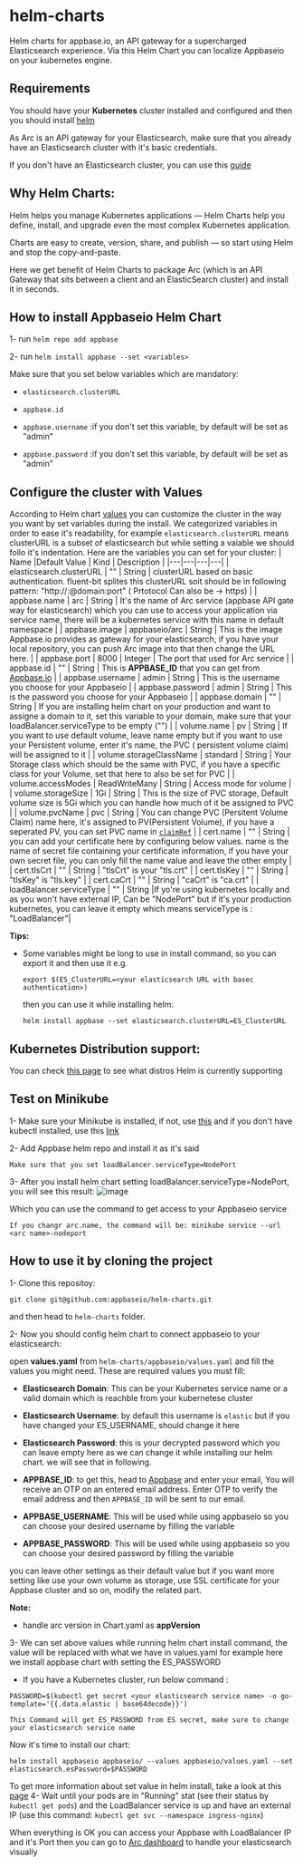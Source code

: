 # helm-charts

Helm charts for appbase.io, an API gateway for a supercharged Elasticsearch experience.
Via this Helm Chart you can localize Appbaseio on your kubernetes engine.

## Requirements
You should have your **Kubernetes** cluster installed and configured and then you should install [helm]("https://helm.sh/docs/intro/install/")

As Arc is an API gateway for your Elasticsearch, make sure that you already have an Elasticsearch cluster with it's basic credentials.

If you don't have an Elasticsearch cluster, you can use this [guide]("https://www.elastic.co/guide/en/cloud-on-k8s/current/k8s-quickstart.html")

## Why Helm Charts:

Helm helps you manage Kubernetes applications — Helm Charts help you define, install, and upgrade even the most complex Kubernetes application.

Charts are easy to create, version, share, and publish — so start using Helm and stop the copy-and-paste.

Here we get benefit of Helm Charts to package Arc (which is an API Gateway that sits between a client and an ElasticSearch cluster) and install it in seconds.

## How to install Appbaseio Helm Chart

1- run `helm repo add appbase`

2- run `helm install appbase --set <variables>`

Make sure that you set below variables which are mandatory:

- `elasticsearch.clusterURL`

- `appbase.id`

- `appbase.username` :if you don't set this variable, by default will be set as "admin" 
- `appbase.password` :if you don't set this variable, by default will be set as "admin"


## Configure the cluster with Values

According to Helm chart [values]("https://helm.sh/docs/chart_template_guide/values_files/") you can customize the cluster in the way you want by set variables during the install.
We categorized variables in order to ease it's readability, for example `elasticsearch.clusterURL`  means clusterURL is a subset of elasticsearch but while setting a vaiable we should follo it's indentation. 
Here are the variables you can set for your cluster:
|  Name |Default Value   | Kind  |  Description |
|---|---|---|---|
| elasticsearch.clusterURL  | ""  | String  |  clusterURL based on basic authentication. fluent-bit splites this clusterURL soit should be in following pattern: "http://<user>:<password>@domain:port" ( Prtotocol Can also be -> https)  |
|  appbase.name | arc  |  String | It's the name of Arc service (appbase API gate way for elasticsearch) which you can use to access your application via service name, there will be a kubernetes service with this name in default namespace  |
|  appbase.image |  appbaseio/arc | String  |  This is the image Appbase.io provides as gateway for your elasticsearch, if you have your local repository, you can push Arc image into that then change the URL here. |
|  appbase.port | 8000  | Integer  | The port that used for Arc service |
| appbase.id  |  "" |  String |  This is **APPBASE_ID** that you can get from [Appbase.io]("https://arc-dashboard.appbase.io/install") |
|  appbase.username | admin  |  String |  This is the username you choose for your Appbaseio |
| appbase.password  | admin  |  String | This is the password you choose for your Appbaseio  |
|  appbase.domain |  "" |  String |  If you are installing helm chart on your production and want to assigne a domain to it, set this variable to your domain, make sure that your loadBalancer.serviceType to be empty ("") |
|  volume.name | pv  | String  |  If you want  to use default volume, leave name empty but if you want to use your Persistent volume, enter it's name, the PVC ( persistent volume claim) will be assigned to it |
|  volume.storageClassName |  standard | String  | Your Storage class which should be the same with PVC, if you have a specific class for your Volume, set that here to also be set for PVC  |
| volume.accessModes  | ReadWriteMany  |  String |  Access mode for volume |
|  volume.storageSize | 1Gi  | String  | This is the size of PVC storage, Default volume size is 5Gi which you can handle how much of it be assigned to PVC  |
|  volume.pvcName | pvc  | String  |  You can change PVC (Persitent Volume Claim) name here, it's assigned to PV(Persistent Volume), if you have a seperated PV, you can set PVC name in [`claimRef`]("https://kubernetes.io/docs/concepts/storage/persistent-volumes/#reserving-a-persistentvolume") |
|  cert.name | ""  | String  | you can add your certificate here by configuring below values. name is the name of secret file containing your certificate information, if you have your own secret file, you can only fill the name value and leave the other empty  |
| cert.tlsCrt  |  "" | String  |  "tlsCrt" is your "tls.crt" |
|  cert.tlsKey | ""  | String  | "tlsKey" is "tls.key"  |
|  cert.caCrt |  "" |  String |  "caCrt" is "ca.crt" |
| loadBalancer.serviceType  | ""  | String  |If yo're using kubernetes locally and as you won't have external IP, Can be "NodePort" but if it's your production kubernetes, you can leave it empty which means serviceType is : "LoadBalancer"|

**Tips:**

- Some variables might be long to use in install command, so you can export it and then use it e.g.
    
     `export $(ES_ClusterURL=<your elasticsearch URL with basec authentication>)`

     then you can use it while installing helm:

     `helm install appbase --set elasticsearch.clusterURL=ES_ClusterURL`

## Kubernetes Distribution support:
You can check [this page]("https://helm.sh/docs/topics/kubernetes_distros/") to see what distros Helm is currently supporting
## Test on Minikube

1- Make sure your Minikube is installed, if not, use [this]("https://minikube.sigs.k8s.io/docs/start/") and if you don't have kubectl installed, use this [link]("https://kubernetes.io/docs/tasks/tools/")

2- Add Appbase helm repo and install it as it's said 

    Make sure that you set loadBalancer.serviceType=NodePort

3- After you install helm chart setting loadBalancer.serviceType=NodePort, you will see this result:
![image](https://user-images.githubusercontent.com/30385958/122102140-5bdb9e80-ce2a-11eb-960b-921c64a298e5.png)

Which you can use the command to get access to your Appbaseio service

    If you changr arc.name, the command will be: minikube service --url <arc name>-nodeport

## How to use it by cloning the project
1- Clone this repositoy: 

`git clone git@github.com:appbaseio/helm-charts.git` 

and then head to `helm-charts` folder.


2- Now you should config helm chart to connect appbaseio to your elasticsearch: 

open **values.yaml** from `helm-charts/appbaseio/values.yaml` and fill the values you might need.
These are required values you must fill: 

- **Elasticsearch Domain**: This can be your Kubernetes service name or a valid domain which is reachble from your kubernetese cluster
- **Elasticsearch Username**: by default this username is `elastic` but if you have changed your ES_USERNAME, should change it here
- **Elasticsearch Password**: this is your decrypted password which you can leave empty here as we can change it while installing our helm chart. we will see that in following.
- **APPBASE_ID**: to get this, head to [Appbase]("https://arc-dashboard.appbase.io/install") and enter your email, You will receive an OTP on an entered email address. Enter OTP to verify the email address and then `APPBASE_ID` will be sent to our email.

- **APPBASE_USERNAME**: This will be used while using appbaseio so you can choose your desired username by filling the variable
- **APPBASE_PASSWORD**: This will be used while using appbaseio so you can choose your desired password by filling the variable

you can leave other settings as their default value but if you want more setting like use your own volume as storage, use SSL certificate for your Appbase cluster and so on, modify the related part.

**Note:**
- handle arc version in Chart.yaml as **appVersion**

3- We can set above values while running helm chart install command, the value will be replaced with what we have in values.yaml for example here we install appbase chart with setting the ES_PASSWORD 

- If you have a Kubernetes cluster, run below command :

`PASSWORD=$(kubectl get secret <your elasticsearch service name> -o go-template='{{.data.elastic | base64decode}}')`
    
    This Command will get ES_PASSWORD from ES secret, make sure to change your elasticsearch service name

Now it's time to install our chart: 

`helm install appbaseio appbaseio/ --values appbaseio/values.yaml --set elasticsearch.esPassword=$PASSWORD `

To get more information about set value in helm install, take a look at this [page]("https://helm.sh/docs/helm/helm_install/")
4- Wait until your pods are in "Running" stat (see their status by `kubectl get pods`) and the LoadBalancer service is up and have an external IP (use this command: `kubectl get svc --namespace ingress-nginx`) 

When everything is OK you can access your Appbase with LoadBalancer IP and it's Port then you can go to [Arc dashboard]("https://arc-dashboard.appbase.io/login") to handle your elasticsearch visually
